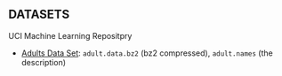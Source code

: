 DATASETS
--------

UCI Machine Learning Repositpry

- [Adults Data Set](http://archive.ics.uci.edu/ml/datasets/Adult): `adult.data.bz2` (bz2 compressed), `adult.names` (the description) 





